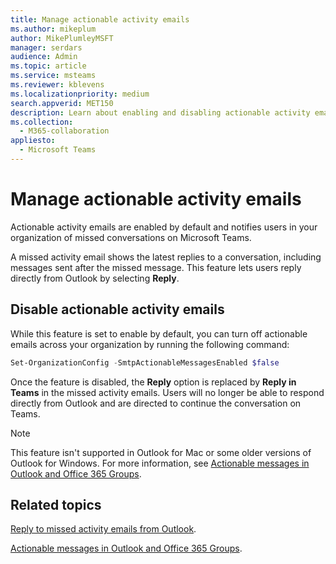 ```yaml
---
title: Manage actionable activity emails
ms.author: mikeplum
author: MikePlumleyMSFT
manager: serdars
audience: Admin
ms.topic: article
ms.service: msteams
ms.reviewer: kblevens
ms.localizationpriority: medium
search.appverid: MET150
description: Learn about enabling and disabling actionable activity emails of Microsoft Teams conversations  
ms.collection: 
  - M365-collaboration
appliesto:
  - Microsoft Teams
---
```


# Manage actionable activity emails

Actionable activity emails are enabled by default and notifies users in your organization of missed conversations on Microsoft Teams.

A missed activity email shows the latest replies to a conversation, including messages sent after the missed message. This feature lets users reply directly from Outlook by selecting **Reply**.

## Disable actionable activity emails

While this feature is set to enable by default, you can turn off actionable emails across your organization by running the following command:

```Powershell
Set-OrganizationConfig -SmtpActionableMessagesEnabled $false
```

Once the feature is disabled, the **Reply** option is replaced by **Reply in Teams** in the missed activity emails. Users will no longer be able to respond directly from Outlook and are directed to continue the conversation on Teams.

> [!NOTE]
> This feature isn't supported in Outlook for Mac or some older versions of Outlook for Windows. For more information, see [Actionable messages in Outlook and Office 365 Groups](/outlook/actionable-messages/).

 ## Related topics

[Reply to missed activity emails from Outlook](https://support.office.com/article/reply-to-missed-activity-emails-from-outlook-bc0cf587-db26-4946-aac7-8eebd84f1381).

[Actionable messages in Outlook and Office 365 Groups](/outlook/actionable-messages/).
